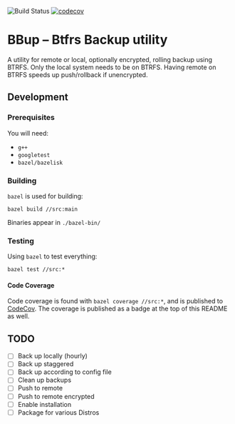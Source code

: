 ![Build Status](https://github.com/morgaesis/bbup/actions/workflows/main.yml/badge.svg) [![codecov](https://codecov.io/gh/morgaesis/bbup/branch/main/graph/badge.svg?token=0K9F6XVA6S)](https://codecov.io/gh/morgaesis/bbup)
# BBup – Btfrs Backup utility 

A utility for remote or local, optionally encrypted, rolling backup using BTRFS. Only the local system needs to be on BTRFS. Having remote on BTRFS speeds up push/rollback if unencrypted.

## Development
### Prerequisites
You will need:
- `g++`
- `googletest`
- `bazel/bazelisk`

### Building
`bazel` is used for building:
```shell
bazel build //src:main
```
Binaries appear in `./bazel-bin/`

### Testing
Using `bazel` to test everything:
```shell
bazel test //src:*
```
#### Code Coverage
Code coverage is found with `bazel coverage //src:*`, and is published to [CodeCov](https://app.codecov.io/gh/morgaesis/bbup). The coverage is published as a badge at the top of this README as well.


## TODO

- [ ] Back up locally (hourly)
- [ ] Back up staggered
- [ ] Back up according to config file
- [ ] Clean up backups
- [ ] Push to remote
- [ ] Push to remote encrypted
- [ ] Enable installation
- [ ] Package for various Distros
